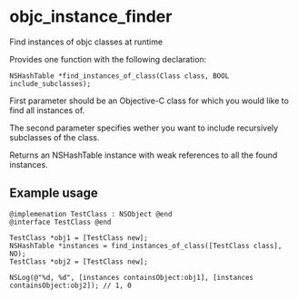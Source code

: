 objc_instance_finder
====================

Find instances of objc classes at runtime

Provides one function with the following declaration:
```
NSHashTable *find_instances_of_class(Class class, BOOL include_subclasses);
```

First parameter should be an Objective-C class for which you would like to find all instances of.

The second parameter specifies wether you want to include recursively subclasses of the class.

Returns an NSHashTable instance with weak references to all the found instances.

Example usage
-------------

```
@implemenation TestClass : NSObject @end
@interface TestClass @end
```

```
TestClass *obj1 = [TestClass new];
NSHashTable *instances = find_instances_of_class([TestClass class], NO);
TestClass *obj2 = [TestClass new];

NSLog(@"%d, %d", [instances containsObject:obj1], [instances containsObject:obj2]); // 1, 0
```
